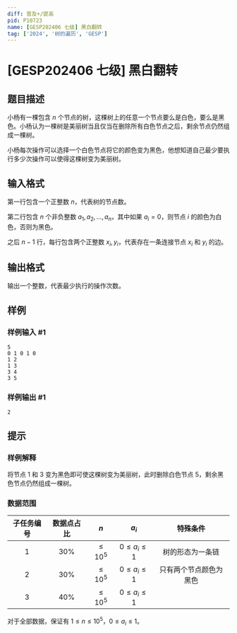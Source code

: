 ```yaml
---
diff: 普及+/提高
pid: P10723
name: [GESP202406 七级] 黑白翻转
tag: ['2024', '树的遍历', 'GESP']
---
```

# [GESP202406 七级] 黑白翻转
## 题目描述

小杨有一棵包含 $n$ 个节点的树，这棵树上的任意一个节点要么是白色，要么是黑色。小杨认为一棵树是美丽树当且仅当在删除所有白色节点之后，剩余节点仍然组成一棵树。

小杨每次操作可以选择一个白色节点将它的颜色变为黑色，他想知道自己最少要执行多少次操作可以使得这棵树变为美丽树。

## 输入格式

第一行包含一个正整数 $n$，代表树的节点数。

第二行包含 $n$ 个非负整数 $a_1,a_2,\ldots,a_n$，其中如果 $a_i=0$，则节点 $i$ 的颜色为白色，否则为黑色。

之后 $n-1$ 行，每行包含两个正整数 $x_i,y_i$，代表存在一条连接节点 $x_i$ 和 $y_i$ 的边。

## 输出格式

输出一个整数，代表最少执行的操作次数。

## 样例

### 样例输入 #1
```
5
0 1 0 1 0
1 2
1 3
3 4
3 5

```
### 样例输出 #1
```
2
```
## 提示

### 样例解释

将节点 $1$ 和 $3$ 变为黑色即可使这棵树变为美丽树，此时删除白色节点 $5$，剩余黑色节点仍然组成一棵树。

### 数据范围
子任务编号|数据点占比|$n$ |$a_i$ |特殊条件
:-:|:-:|:-:|:-:|:-:
$1$|$30\%$ |$\leq 10^5$ | $0\leq a_i\leq 1$|树的形态为一条链
$2$|$30\%$ | $\leq 10^5$ | $0\leq a_i\leq 1$| 只有两个节点颜色为黑色
$3$|$40\%$|$\leq 10^5$|$0\leq a_i\leq 1$|

对于全部数据，保证有 $1\leq n\leq 10^5$，$0\leq a_i\leq 1$。
